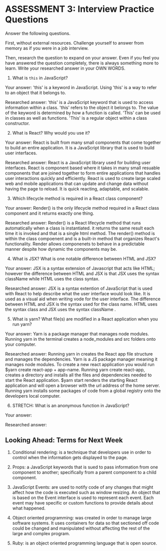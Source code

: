 # ASSESSMENT 3: Interview Practice Questions

Answer the following questions.

First, without external resources. Challenge yourself to answer from memory as if you were in a job interview.

Then, research the question to expand on your answer. Even if you feel you have answered the question completely, there is always something more to learn. Write your researched answer in your OWN WORDS.


1. What is `this` in JavaScript?

  Your answer: 'this' is a keyword in JavaScript. Using 'this' is a way to refer to an object that it belongs to. 

  Researched answer: 'this' is a JavaScript keyword that is used to access information within a class. 'this' refers to the object it belongs to. The value of the keyword is determined by how a function is called. 'This' can be used in classes as well as functions. 'This' is a regular object within a class constructor. 



2. What is React? Why would you use it?

  Your answer: React is built from many small components that come together to build an entire application. It is a JavaScript library that is used to build user interfaces. 

  Researched answer: React is a JavaScript library used for building user interfaces. React is component based where it takes in many small resuable components that are joined together to form entire applications that handles user interactions quickly and efficiently. React is used to create large scaled web and mobile applications that can update and change data without having the page to reload. It is quick reacting, adaptable, and scalable. 



3. Which lifecycle method is required in a React class component?

  Your answer: Render() is the only lifecycle method required in a React class component and it returns exactly one thing. 

  Researched answer: Render() is a React lifecycle method that runs automatically when a class is instantiated. it returns the same result each time it is invoked and that is a single html method. The render() method is within the class compoenent and is a built-in method that organizes React's functionality. Render allows componenets to behave in a predictable manner despite how dynamic the components may be. 



4. What is JSX? What is one notable difference between HTML and JSX?

  Your answer: JSX is a syntax extension of Javascript that acts like HTML; however the difference between HTML and JSX is that JSX uses the syntax className while HTML uses the class syntax. 

  Researched answer: JSX is a syntax extention of JavaScript that is used with React to help describe what the user interface would look like. It is used as a visual aid when writing vode for the user interface. The difference between HTML and JSX is the syntax used for the class name. HTML uses the syntax class and JSX uses the syntax className .



5. What is yarn? What file(s) are modified in a React application when you run yarn?

  Your answer: Yarn is a package manager that manages node modules. Running yarn in the terminal creates a node_modules and src folders onto your computer. 

  Researched answer: Running yarn in creates the React app file structure and manages the dependencies. Yarn is a JS package manager meaning it manages node modules. To create a new react application you would run $yarn create react-app + app-name. Running yarn create react-app, creates a directory and installs all the files and dependencies needed to start the React application. $yarn start renders the starting React application and will open a browser with the url address of the home server. Running yarn installs some packages of code from a global registry onto the developers local computer. 



6. STRETCH: What is an anonymous function in JavaScript?

  Your answer:

  Researched answer:


## Looking Ahead: Terms for Next Week

1. Conditional rendering: is a technique that developers use in order to control when the information gets displayed to the page. 

2. Props: a JavaScript keywords that is sued to pass information from one component to another; specifically from a parent component to a child component. 

3. JavaScript Events: are used to notify code of any changes that might affect how the code is executed such as window resizing. An object that is based on the Event interface is used to represent each event. Each event may have specific or custom functions to provide details about what happened. 

4. Object oriented programming: was created in order to manage large software systems. It uses containers for data so that sectioned off code could be changed and manipulated without affecting the rest of the large and complex program. 

5. Ruby: is an object oriented programming language that is open source. 

